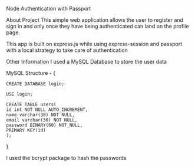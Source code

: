 Node Authentication with Passport

About Project
This simple web application allows the user to register and sign in and only once they have being authenticated can land on the profile page.

This app is built on express.js while using express-session and passport with a local strategy to take care of authentication

Other Information
I used a MySQL Database to store the user data 

MySQL Structure	-	{

	CREATE DATABASE login;

	USE login;

	CREATE TABLE users(
	id int NOT NULL AUTO_INCREMENT,
	name varchar(30) NOT NULL,
	email varchar(30) NOT NULL,
	password BINARY(60) NOT_NULL,
	PRIMARY KEY(id)
	);
}

I used the bcrypt package to hash the passwords